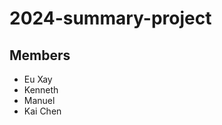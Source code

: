# 2024-summary-project

## Members

- Eu Xay
- Kenneth
- Manuel
- Kai Chen

<Description of your project>
